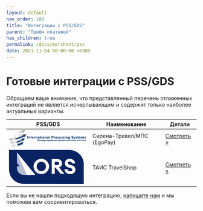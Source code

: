 ```yaml
---
layout: default
nav_order: 100
title: "Интеграции с PSS/GDS"
parent: "Приём платежей"
has_children: true
permalink: /docs/merchant/pss
date: 2023-11-04 00:00:00 +0300
---
```


# Готовые интеграции с PSS/GDS

Обращаем ваше внимание, что представленный перечень отлаженных интеграций не является
исчерпывающим и содержит только наиболее актуальные варианты.

| PSS/GDS                             | Наименование               | Детали
| ------------------------------------| ---------------------------| --------------------------------------------
| ![МПС](/assets/images/pss/mps.png)  | Сирена-Тревел/МПС (EgoPay) | [Смотреть &raquo;](/docs/merchant/pss/mps/)
| ![ТАИС](/assets/images/pss/ors.svg) | ТАИС TravelShop            | [Смотреть &raquo;](/docs/merchant/pss/tais/)

Если вы не нашли подходящую интеграцию, [напишите нам](https://www.invoicebox.ru/ru/contacts/feedback.html) и мы
поможем вам соориентироваться.

